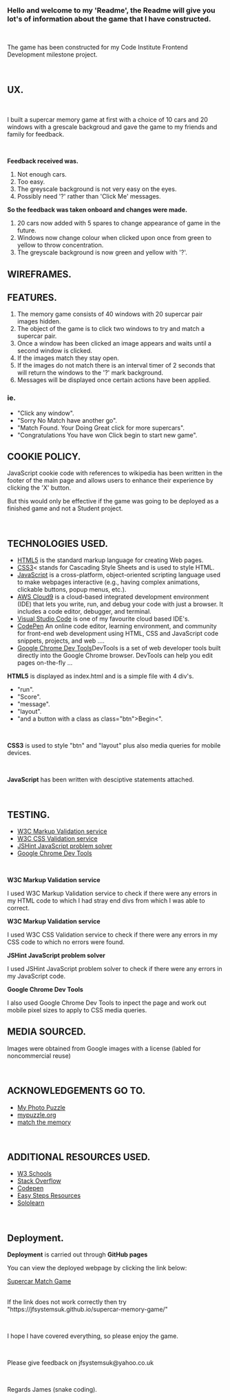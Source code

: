 <h3>Hello and welcome to my 'Readme', the Readme will give you lot's of information about the game that I have constructed.</h3><br>

<p>The game has been constructed for my Code Institute Frontend Development milestone project.</p><br>

<h2>UX.</h2><br>

<p>I built a supercar memory game at first with a choice of 10 cars and 20 windows with a grescale backgroud and gave the game to my friends and family for feedback.</p><br>

<p><strong>Feedback received was.</strong></p>

<ol>

<li>Not enough cars.</li>
<li>Too easy.</li>
<li>The greyscale background is not very easy on the eyes.</li>
<li>Possibly need '?' rather than 'Click Me' messages.</li>

</ol>

<p><strong>
So the feedback was taken onboard and changes were made.
</strong></p>

<ol>
<li>20 cars now added with 5 spares to change appearance of game in the future.</li>
<li>Windows now change colour when clicked upon once from green to yellow to throw concentration.</li>
<li>The greyscale background is now green and yellow with '?'.</li>
</ol>


<h2>WIREFRAMES.</h2>


















<h2>FEATURES.</h2>

<ol>
<li>The memory game consists of 40 windows with 20 supercar pair images hidden.</li>
<li>The object of the game is to click two windows to try and match a supercar pair.</li>
<li>Once a window has been clicked an image appears and waits until a second window is clicked.</li>
<li>If the images match they stay open.</li>
<li>If the images do not match there is an interval timer of 2 seconds that will return the windows to the '?' mark background.</li>
<li>Messages will be displayed once certain actions have been applied.</li>
</ol>

<h3>ie.</h3>

<ul>
<li>"Click any window".</li>
<li>"Sorry No Match have another go".</li>
<li>"Match Found. Your Doing Great click for more supercars".</li>
<li>"Congratulations You have won Click begin to start new game".</li>
</ul>


<h2>COOKIE POLICY.</h2>

<p>JavaScript cookie code with references to wikipedia has been written in the footer of the main page and allows users to enhance their experience by clicking the 'X' button.<br>
<p>But this would only be effective if the game was going to be deployed as a finished game and not a Student project.</p><br>

<h2>TECHNOLOGIES USED.</h2>

<ul>
<li><a href="https://www.w3schools.com/html/html_intro.asp">HTML5</a> is the standard markup language for creating Web pages.</li>
<li><a href="https://www.w3schools.com/css/default.asp">CSS3</a>< stands for Cascading Style Sheets and is used to style HTML.</li>
<li><a href="https://www.w3schools.com/js/js_intro.asp">JavaScript</a> is a cross-platform, object-oriented scripting language used to make webpages interactive (e.g., having complex animations, clickable buttons, popup menus, etc.).</li>
<li><a href="https://aws.amazon.com/cloud9/">AWS Cloud9</a> is a cloud-based integrated development environment (IDE) that lets you write, run, and debug your code with just a browser. It includes a code editor, debugger, and terminal.</li>
<li><a href="https://code.visualstudio.com/">Visual Studio Code</a> is one of my favourite cloud based IDE's.</li>
<li><a href="https://codepen.io/">CodePen</a> An online code editor, learning environment, and community for front-end web development using HTML, CSS and JavaScript code snippets, projects, and web ....</li>
<li><a href="https://developers.google.com/web/tools/chrome-devtools">Google Chrome Dev Tools</a>DevTools is a set of web developer tools built directly into the Google Chrome browser. DevTools can help you edit pages on-the-fly ...</li>
</ul>



<p><strong>HTML5</strong> is displayed as index.html and is a simple file with 4 div's.</p>

<ul>
<li>"run".</li>
<li>"Score".</li>
<li>"message".</li>
<li>"layout".</li>
<li>"and a button with a class as class="btn">Begin<".</li>
</ul>
</br>

<p><strong>CSS3</strong> is used to style "btn" and "layout" plus also media queries for mobile devices.</p><br>

<p><strong>JavaScript</strong> has been written with desciptive statements attached.</p><br>


<h2>TESTING.</h2>

<ul>
<li><a href="https://validator.w3.org/">W3C Markup Validation service</a></li>
<li><a href="https://jigsaw.w3.org/css-validator/">W3C CSS Validation service</a></li>
<li><a href="https://jshint.com/">JSHint JavaScript problem solver</a></li>
<li><a href="https://developers.google.com/web/tools/chrome-devtools">Google Chrome Dev Tools</a></li>
</ul>
</br>

<p><strong>W3C Markup Validation service</strong></p>
<p>I used W3C Markup Validation service to check if there were any errors in my HTML code to which I had stray end divs from which I was able to correct.</p>

<p><strong>W3C Markup Validation service</strong></p>
<p>I used W3C CSS Validation service to check if there were any errors in my CSS code to which no errors were found.</p>

<p><strong>JSHint JavaScript problem solver</strong></p>
<p>I used JSHint JavaScript problem solver to check if there were any errors in my JavaScript code.</p>

<p><strong>Google Chrome Dev Tools</strong></p>
<p>I also used Google Chrome Dev Tools to inpect the page and work out mobile pixel sizes to apply to CSS media queries.</p>



<h2>MEDIA SOURCED.</h2>

<p>Images were obtained from Google images with a license (labled for noncommercial reuse)</p><br>


<h2>ACKNOWLEDGEMENTS GO TO.</h2>

<ul>
<li><a href="https://www.myphotopuzzle.co.uk/">My Photo Puzzle</a></li>
<li><a href="http://mypuzzle.org/">mypuzzle.org</a></li>
<li><a href="https://matchthememory.com/">match the memory</a></li>
</ul><br>

<h2>ADDITIONAL RESOURCES USED.</h2>

<ul>
<li><a href="https://www.w3schools.com/html/html_intro.asp">W3 Schools</a></li>
<li><a href="https://stackoverflow.com/">Stack Overflow</a></li>
<li><a href="https://codepen.io/">Codepen</a></li>
<li><a href="http://ineasysteps.com/">Easy Steps Resources</a></li>
<li><a href="https://www.sololearn.com/">Sololearn</a></li>
</ul><br>

<h2>Deployment.</h2>

<p><strong>Deployment</strong> is carried out through <strong>GitHub pages</strong></p>
<p>You can view the deployed webpage by clicking the link below:</p>

<a href="https://jfsystemsuk.github.io/supercar-memory-game/">Supercar Match Game</a></br>
</br>
<p>If the link does not work correctly then try "https://jfsystemsuk.github.io/supercar-memory-game/"</p>
</br>


<p>I hope I have covered everything, so please enjoy the game.</p><br>

<p>Please give feedback on jfsystemsuk@yahoo.co.uk</p><br>

<p>Regards James (snake coding).</p><br>



 
  </body>
  </html>
